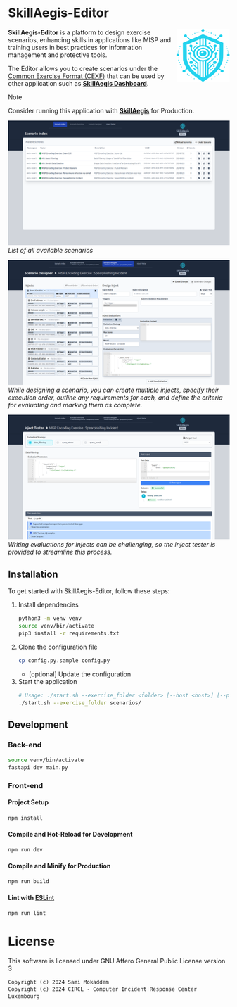 # SkillAegis-Editor
<img alt="SkillAegis Logo" align="right" src="src/assets/skillaegis-logo.svg"/> 

**SkillAegis-Editor** is a platform to design exercise scenarios, enhancing skills in applications like MISP and training users in best practices for information management and protective tools.

The Editor allows you to create scenarios under the [Common Exercise Format (CEXF)](https://misp.github.io/cexf/) that can be used by other application such as **[SkillAegis Dashboard](https://github.com/MISP/SkillAegis-Dashboard)**.

> [!NOTE]  
> Consider running this application with **[SkillAegis](https://github.com/MISP/SkillAegis)** for Production.


![SkillAegis Editor Scenario Index](./docs/SkillAegis-Editor_index.png)
*List of all available scenarios*

![SkillAegis Editor Scenario Designer](./docs/SkillAegis-Editor_designer.png)
*While designing a scenario, you can create multiple injects, specify their execution order, outline any requirements for each, and define the criteria for evaluating and marking them as complete.*

![SkillAegis Editor Inject Tester](./docs/SkillAegis-Editor_inject-tester.png)
*Writing evaluations for injects can be challenging, so the inject tester is provided to streamline this process.*


## Installation

To get started with SkillAegis-Editor, follow these steps:

1. Install dependencies
   ```bash
   python3 -m venv venv
   source venv/bin/activate
   pip3 install -r requirements.txt
   ```
2. Clone the configuration file
    ```bash
    cp config.py.sample config.py
    ```
    - [optional] Update the configuration
3. Start the application
   ```bash
   # Usage: ./start.sh --exercise_folder <folder> [--host <host>] [--port <port>]
   ./start.sh --exercise_folder scenarios/
   ```

## Development

### Back-end
```bash
source venv/bin/activate
fastapi dev main.py
```

### Front-end

#### Project Setup

```sh
npm install
```

#### Compile and Hot-Reload for Development

```sh
npm run dev
```

#### Compile and Minify for Production

```sh
npm run build
```

#### Lint with [ESLint](https://eslint.org/)

```sh
npm run lint
```

# License
This software is licensed under GNU Affero General Public License version 3

```
Copyright (c) 2024 Sami Mokaddem
Copyright (c) 2024 CIRCL - Computer Incident Response Center Luxembourg
```
